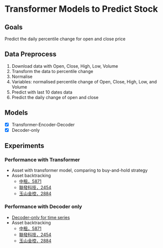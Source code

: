 # Transformer Models to Predict Stock 
## Goals
Predict the daily percentile change for open and close price

## Data Preprocess
1. Download data with Open, Close, High, Low, Volume
2. Transform the data to percentile change
3. Normalise
4. Variables: normalised percentile change of Open, Close, High, Low, and Volume
5. Predict with last 10 dates data
6. Predict the daily change of open and close

## Models 
- [x] Transformer-Encoder-Decoder
- [x] Decoder-only

## Experiments
### Performance with Transformer
- Asset with transformer model, comparing to buy-and-hold strategy
- Asset backtracking
    - [中租，5871](https://github.com/KJJHHH/Stock/blob/main/transformer/Model-Transformer/Model_Result/TransEnDecoder-Window10-EL1-DL1-Hid128-NHead1_class2_5871_backtest.png)
    - [聯發科技，2454](https://github.com/KJJHHH/Stock/blob/main/transformer/Model-Transformer/Model_Result/TransEnDecoder-Window10-EL1-DL1-Hid128-NHead1_class2_2454_backtest.png) 
    - [玉山金控，2884](https://github.com/KJJHHH/Stock/blob/main/transformer/Model-Transformer/Model_Result/TransEnDecoder-Window10-EL1-DL1-Hid128-NHead1_class2_2884_backtest.png) 
### Performance with Decoder only
- [Decoder-only for time series](https://research.google/blog/a-decoder-only-foundation-model-for-time-series-forecasting/)
- Asset backtracking
    - [中租，5871](https://github.com/KJJHHH/Stock/blob/main/transformer/Model_Decoder/Model_Result/Decoder-only_class2_5871_backtest.png)
    - [聯發科技，2454](https://github.com/KJJHHH/Stock/blob/main/transformer/Model_Decoder/Model_Result/Decoder-only_class2_2454_backtest.png) 
    - [玉山金控，2884](https://github.com/KJJHHH/Stock/blob/main/transformer/Model_Decoder/Model_Result/Decoder-only_class2_2884_backtest.png) 




